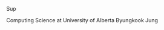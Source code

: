 Sup

Computing Science at University of Alberta
Byungkook Jung
<!---
Byungkookjung/Byungkookjung is a ✨ special ✨ repository because its `README.md` (this file) appears on your GitHub profile.
You can click the Preview link to take a look at your changes.
--->
